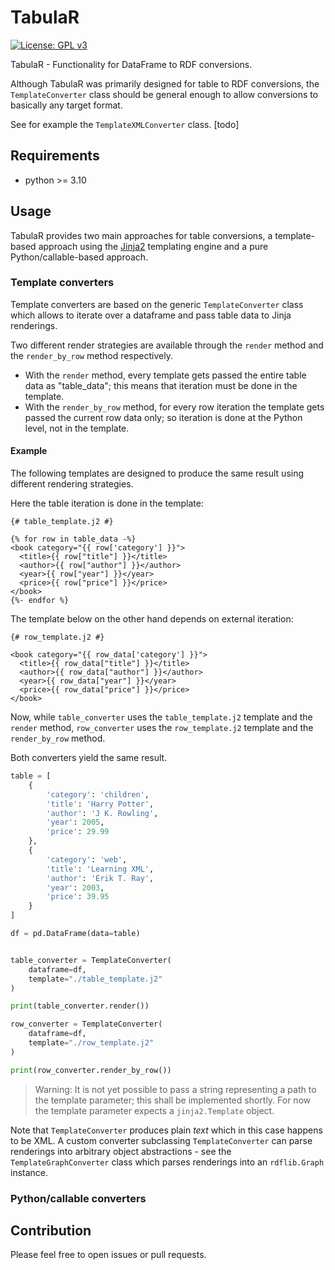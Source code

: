 <!-- ![<img src="lodkit.png" width=10% height=10%>](./tabular_icon.png) -->
# TabulaR
[![License: GPL v3](https://img.shields.io/badge/License-GPLv3-blue.svg)](https://www.gnu.org/licenses/gpl-3.0)

TabulaR - Functionality for DataFrame to RDF conversions.

Although TabulaR was primarily designed for table to RDF conversions, the `TemplateConverter` class should be general enough to allow conversions to basically any target format.

See for example the `TemplateXMLConverter` class. [todo]

## Requirements

* python >= 3.10

## Usage
TabulaR provides two main approaches for table conversions, a template-based approach using the [Jinja2](https://jinja.palletsprojects.com/) templating engine and a pure Python/callable-based approach.

### Template converters

Template converters are based on the generic `TemplateConverter` class which allows to iterate over a dataframe and pass table data to Jinja renderings.

Two different render strategies are available through the `render` method and the `render_by_row` method respectively.

- With the `render` method, every template gets passed the entire table data as "table_data"; 
  this means that iteration must be done in the template.
- With the `render_by_row` method, for every row iteration the template gets passed the current row data only;
  so iteration is done at the Python level, not in the template.
  
#### Example

The following templates are designed to produce the same result using different rendering strategies.

Here the table iteration is done in the template:
```jinja
{# table_template.j2 #}

{% for row in table_data -%}
<book category="{{ row['category'] }}">
  <title>{{ row["title"] }}</title>
  <author>{{ row["author"] }}</author>
  <year>{{ row["year"] }}</year>
  <price>{{ row["price"] }}</price>
</book>
{%- endfor %}
```

The template below on the other hand depends on external iteration:
```jinja
{# row_template.j2 #}

<book category="{{ row_data['category'] }}">
  <title>{{ row_data["title"] }}</title>
  <author>{{ row_data["author"] }}</author>
  <year>{{ row_data["year"] }}</year>
  <price>{{ row_data["price"] }}</price>
</book>
```

Now, while `table_converter` uses the `table_template.j2` template and the `render` method, 
`row_converter` uses the `row_template.j2` template and the `render_by_row` method.

Both converters yield the same result.

```python
table = [
    {
        'category': 'children',
        'title': 'Harry Potter',
        'author': 'J K. Rowling',
        'year': 2005,
        'price': 29.99
    },
    {
        'category': 'web',
        'title': 'Learning XML',
        'author': 'Erik T. Ray',
        'year': 2003,
        'price': 39.95
    }
]

df = pd.DataFrame(data=table)


table_converter = TemplateConverter(
    dataframe=df,
    template="./table_template.j2"
)

print(table_converter.render())

row_converter = TemplateConverter(
    dataframe=df,
    template="./row_template.j2"
)

print(row_converter.render_by_row())
```

> Warning: It is not yet possible to pass a string representing a path to the template parameter; this shall be implemented shortly.
> For now the template parameter expects a `jinja2.Template` object.
  
Note that `TemplateConverter` produces plain *text* which in this case happens to be XML. A custom converter subclassing `TemplateConverter` can parse renderings into arbitrary object abstractions - see the `TemplateGraphConverter` class which parses renderings into an `rdflib.Graph` instance.

### Python/callable converters


## Contribution

Please feel free to open issues or pull requests.
